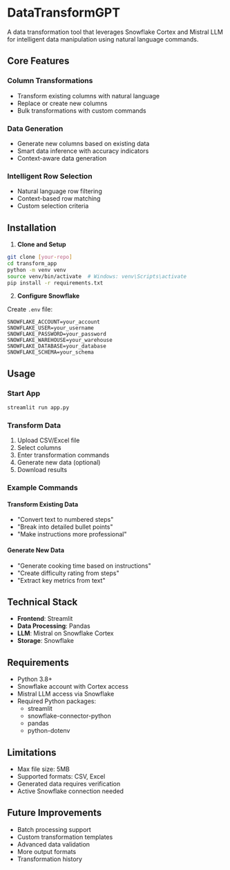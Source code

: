 # DataTransformGPT

A data transformation tool that leverages Snowflake Cortex and Mistral LLM for intelligent data manipulation using natural language commands.

## Core Features

### Column Transformations
- Transform existing columns with natural language
- Replace or create new columns
- Bulk transformations with custom commands

### Data Generation
- Generate new columns based on existing data
- Smart data inference with accuracy indicators
- Context-aware data generation

### Intelligent Row Selection
- Natural language row filtering
- Context-based row matching
- Custom selection criteria

## Installation

1. **Clone and Setup**
```bash
git clone [your-repo]
cd transform_app
python -m venv venv
source venv/bin/activate  # Windows: venv\Scripts\activate
pip install -r requirements.txt
```

2. **Configure Snowflake**

Create `.env` file:
```plaintext
SNOWFLAKE_ACCOUNT=your_account
SNOWFLAKE_USER=your_username
SNOWFLAKE_PASSWORD=your_password
SNOWFLAKE_WAREHOUSE=your_warehouse
SNOWFLAKE_DATABASE=your_database
SNOWFLAKE_SCHEMA=your_schema
```

## Usage

### Start App
```bash
streamlit run app.py
```

### Transform Data
1. Upload CSV/Excel file
2. Select columns
3. Enter transformation commands
4. Generate new data (optional)
5. Download results

### Example Commands

#### Transform Existing Data
- "Convert text to numbered steps"
- "Break into detailed bullet points"
- "Make instructions more professional"

#### Generate New Data
- "Generate cooking time based on instructions"
- "Create difficulty rating from steps"
- "Extract key metrics from text"

## Technical Stack

- **Frontend**: Streamlit
- **Data Processing**: Pandas
- **LLM**: Mistral on Snowflake Cortex
- **Storage**: Snowflake

## Requirements

- Python 3.8+
- Snowflake account with Cortex access
- Mistral LLM access via Snowflake
- Required Python packages:
  - streamlit
  - snowflake-connector-python
  - pandas
  - python-dotenv

## Limitations

- Max file size: 5MB
- Supported formats: CSV, Excel
- Generated data requires verification
- Active Snowflake connection needed

## Future Improvements

- Batch processing support
- Custom transformation templates
- Advanced data validation
- More output formats
- Transformation history
